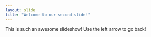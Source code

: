 ```yaml
---
layout: slide
title: "Welcome to our second slide!"
---
```

This is such an awesome slideshow!
Use the left arrow to go back!
